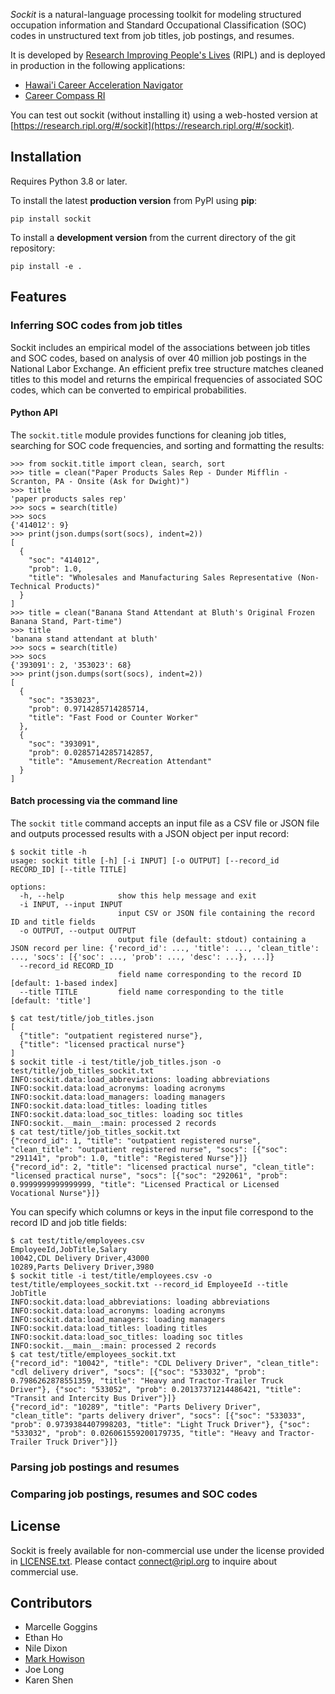 *Sockit* is a natural-language processing toolkit for modeling structured
occupation information and Standard Occupational Classification (SOC) codes
in unstructured text from job titles, job postings, and resumes.

It is developed by [Research Improving People's Lives](https://www.ripl.org)
(RIPL) and is deployed in production in the following applications:
* [Hawai'i Career Acceleration Navigator](https://hican.hawaii.gov)
* [Career Compass RI](https://recommendations.backtoworkri.com)

You can test out sockit (without installing it) using a web-hosted version at
[https://research.ripl.org/#/sockit](https://research.ripl.org/#/sockit).

## Installation

Requires Python 3.8 or later.

To install the latest **production version** from PyPI using **pip**:

    pip install sockit

To install a **development version** from the current directory of the git
repository:

    pip install -e .

## Features

### Inferring SOC codes from job titles

Sockit includes an empirical model of the associations between job titles and
SOC codes, based on analysis of over 40 million job postings in the National
Labor Exchange. An efficient prefix tree structure matches cleaned titles to
this model and returns the empirical frequencies of associated SOC codes,
which can be converted to empirical probabilities.

#### Python API

The `sockit.title` module provides functions for cleaning job titles,
searching for SOC code frequencies, and sorting and formatting the results:

    >>> from sockit.title import clean, search, sort
    >>> title = clean("Paper Products Sales Rep - Dunder Mifflin - Scranton, PA - Onsite (Ask for Dwight)")
    >>> title
    'paper products sales rep'
    >>> socs = search(title)
    >>> socs
    {'414012': 9}
    >>> print(json.dumps(sort(socs), indent=2))
    [
      {
        "soc": "414012",
        "prob": 1.0,
        "title": "Wholesales and Manufacturing Sales Representative (Non-Technical Products)"
      }
    ]
    >>> title = clean("Banana Stand Attendant at Bluth's Original Frozen Banana Stand, Part-time")
    >>> title
    'banana stand attendant at bluth'
    >>> socs = search(title)
    >>> socs
    {'393091': 2, '353023': 68}
    >>> print(json.dumps(sort(socs), indent=2))
    [
      {
        "soc": "353023",
        "prob": 0.9714285714285714,
        "title": "Fast Food or Counter Worker"
      },
      {
        "soc": "393091",
        "prob": 0.02857142857142857,
        "title": "Amusement/Recreation Attendant"
      }
    ]

#### Batch processing via the command line

The `sockit title` command accepts an input file as a CSV file or JSON file
and outputs processed results with a JSON object per input record:

    $ sockit title -h
    usage: sockit title [-h] [-i INPUT] [-o OUTPUT] [--record_id RECORD_ID] [--title TITLE]
     
    options:
      -h, --help            show this help message and exit
      -i INPUT, --input INPUT
                            input CSV or JSON file containing the record ID and title fields
      -o OUTPUT, --output OUTPUT
                            output file (default: stdout) containing a JSON record per line: {'record_id': ..., 'title': ..., 'clean_title': ..., 'socs': [{'soc': ..., 'prob': ..., 'desc': ...}, ...]}
      --record_id RECORD_ID
                            field name corresponding to the record ID [default: 1-based index]
      --title TITLE         field name corresponding to the title [default: 'title']
     
    $ cat test/title/job_titles.json
    [
      {"title": "outpatient registered nurse"},
      {"title": "licensed practical nurse"}
    ]
    $ sockit title -i test/title/job_titles.json -o test/title/job_titles_sockit.txt
    INFO:sockit.data:load_abbreviations: loading abbreviations
    INFO:sockit.data:load_acronyms: loading acronyms
    INFO:sockit.data:load_managers: loading managers
    INFO:sockit.data:load_titles: loading titles
    INFO:sockit.data:load_soc_titles: loading soc titles
    INFO:sockit.__main__:main: processed 2 records
    $ cat test/title/job_titles_sockit.txt
    {"record_id": 1, "title": "outpatient registered nurse", "clean_title": "outpatient registered nurse", "socs": [{"soc": "291141", "prob": 1.0, "title": "Registered Nurse"}]}
    {"record_id": 2, "title": "licensed practical nurse", "clean_title": "licensed practical nurse", "socs": [{"soc": "292061", "prob": 0.9999999999999999, "title": "Licensed Practical or Licensed Vocational Nurse"}]}

You can specify which columns or keys in the input file correspond to the
record ID and job title fields:

    $ cat test/title/employees.csv
    EmployeeId,JobTitle,Salary
    10042,CDL Delivery Driver,43000
    10289,Parts Delivery Driver,3980
    $ sockit title -i test/title/employees.csv -o test/title/employees_sockit.txt --record_id EmployeeId --title JobTitle
    INFO:sockit.data:load_abbreviations: loading abbreviations
    INFO:sockit.data:load_acronyms: loading acronyms
    INFO:sockit.data:load_managers: loading managers
    INFO:sockit.data:load_titles: loading titles
    INFO:sockit.data:load_soc_titles: loading soc titles
    INFO:sockit.__main__:main: processed 2 records
    $ cat test/title/employees_sockit.txt
    {"record_id": "10042", "title": "CDL Delivery Driver", "clean_title": "cdl delivery driver", "socs": [{"soc": "533032", "prob": 0.7986262878551359, "title": "Heavy and Tractor-Trailer Truck Driver"}, {"soc": "533052", "prob": 0.20137371214486421, "title": "Transit and Intercity Bus Driver"}]}
    {"record_id": "10289", "title": "Parts Delivery Driver", "clean_title": "parts delivery driver", "socs": [{"soc": "533033", "prob": 0.9739384407998203, "title": "Light Truck Driver"}, {"soc": "533032", "prob": 0.026061559200179735, "title": "Heavy and Tractor-Trailer Truck Driver"}]}

### Parsing job postings and resumes

### Comparing job postings, resumes and SOC codes

## License

Sockit is freely available for non-commercial use under the license provided in
[LICENSE.txt](https://github.com/ripl-org/sockit/blob/main/LICENSE.txt).
Please contact [connect@ripl.org](mailto:connect@ripl.org) to inquire about
commercial use.

## Contributors

* Marcelle Goggins
* Ethan Ho
* Nile Dixon
* [Mark Howison](https://mark.howison.org)
* Joe Long
* Karen Shen
